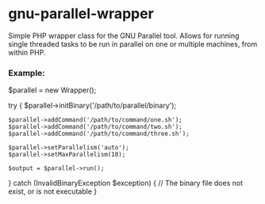 gnu-parallel-wrapper
====================
Simple PHP wrapper class for the GNU Parallel tool.
Allows for running single threaded tasks to be run in parallel on one or multiple machines, from within PHP.

### Example:

$parallel = new Wrapper();

try {
    $parallel->initBinary('/path/to/parallel/binary');

    $parallel->addCommand('/path/to/command/one.sh');
    $parallel->addCommand('/path/to/command/two.sh');
    $parallel->addCommand('/path/to/command/three.sh');

    $parallel->setParallelism('auto');
    $parallel->setMaxParallelism(10);

    $output = $parallel->run();
} catch (InvalidBinaryException $exception) {
    // The binary file does not exist, or is not executable
}
